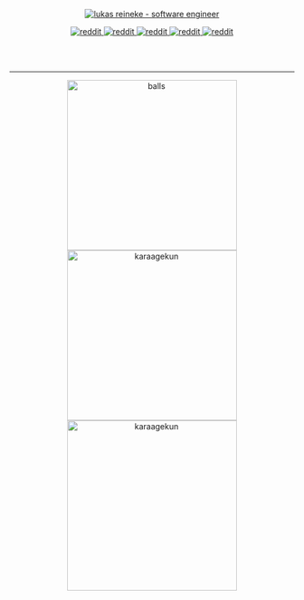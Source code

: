 <p align="center">
    <a href="https://lukas-reineke.com" target="_blank">
        <img src="https://i.imgur.com/zdRjEq8.png" alt="lukas reineke - software engineer" />
    </a>
</p>

<p float="left" align="center">
    <a href="https://twitter.com/LukasReineke" target="_blank">
        <img src="https://img.shields.io/badge/Twitter-1DA1F2?style=for-the-badge&logo=twitter&logoColor=white" alt="reddit"/>
    </a>
    <a href="https://reddit.com/u/lukas-reineke" target="_blank">
        <img src="https://img.shields.io/badge/Reddit-FF4500?style=for-the-badge&logo=reddit&logoColor=white" alt="reddit"/>
    </a>
    <a href="https://stackoverflow.com/users/9083959/lukas-reineke" target="_blank">
        <img src="https://img.shields.io/badge/Stack_Overflow-FE7A16?style=for-the-badge&logo=stack-overflow&logoColor=white" alt="reddit"/>
    </a>
    <a href="https://medium.com/@lukas.reineke" target="_blank">
        <img src="https://img.shields.io/badge/Medium-12100E?style=for-the-badge&logo=medium&logoColor=white" alt="reddit"/>
    </a>
    <a href="https://dev.to/lukasreineke" target="_blank">
        <img src="https://img.shields.io/badge/dev.to-0A0A0A?style=for-the-badge&logo=dev.to&logoColor=white" alt="reddit"/>
    </a>
</p>

</br>
</br>

---

<p float="left" align="center">
    <a href="https://balls.lukas-reineke.com" target="_blank">
        <img src="https://i.imgur.com/MA1jj5p.gif" alt="balls" width="300"
        height="300" />
    </a>
    <a href="https://からあげクン.jp" target="_blank">
        <img src="https://user-images.githubusercontent.com/12900252/144735167-a68d62b6-633f-44da-ad8c-50a0e99eaaa2.gif" alt="karaagekun" width="300" height="300" />
    </a>
    <a href="https://medium.com/henngeblog/mechanical-keyboard-business-card-83385aa8bc29" target="_blank">
        <img src="https://user-images.githubusercontent.com/12900252/144735339-fd735f9c-47f8-49be-b8cb-fca3eaa1d82f.jpg" alt="karaagekun" width="300" height="300" />
    </a>
</p>
